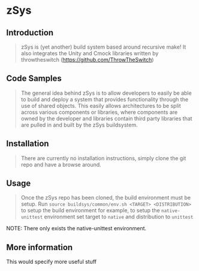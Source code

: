 # zSys

## Introduction

> zSys is (yet another) build system based around recursive make! It also integrates the Unity and Cmock libraries written by throwtheswitch (https://github.com/ThrowTheSwitch)

## Code Samples

> The general idea behind zSys is to allow developers to easily be able to build and deploy a system that provides functionality through the use of shared objects. This easily allows architectures to be split across various components or libraries, where components are owned by the developer and libraries contain third party libraries that are pulled in and built by the zSys buildsystem.

## Installation

> There are currently no installation instructions, simply clone the git repo and have a browse around.

## Usage

> Once the zSys repo has been cloned, the build environment must be setup.
> Run `source buildsys/common/env.sh <TARGET> <DISTRIBUTION>` to setup the build environment
> for example, to setup the `native-unittest` environment set target to `native` and distribution to `unittest`

NOTE: There only exists the native-unittest environment.

## More information

This would specify more useful stuff
